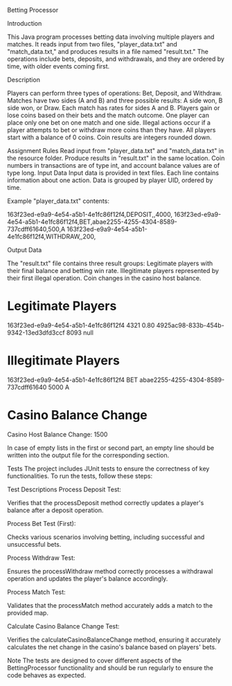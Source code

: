 Betting Processor

Introduction

This Java program processes betting data involving multiple players and matches. 
It reads input from two files, "player_data.txt" and "match_data.txt," and produces results in a file named "result.txt." 
The operations include bets, deposits, and withdrawals, and they are ordered by time, with older events coming first.

Description

Players can perform three types of operations: Bet, Deposit, and Withdraw.
Matches have two sides (A and B) and three possible results: A side won, B side won, or Draw.
Each match has rates for sides A and B.
Players gain or lose coins based on their bets and the match outcome.
One player can place only one bet on one match and one side.
Illegal actions occur if a player attempts to bet or withdraw more coins than they have.
All players start with a balance of 0 coins.
Coin results are integers rounded down.

Assignment Rules
Read input from "player_data.txt" and "match_data.txt" in the resource folder.
Produce results in "result.txt" in the same location.
Coin numbers in transactions are of type int, and account balance values are of type long.
Input Data
Input data is provided in text files.
Each line contains information about one action.
Data is grouped by player UID, ordered by time.

Example "player_data.txt" contents:

163f23ed-e9a9-4e54-a5b1-4e1fc86f12f4,DEPOSIT,,4000,
163f23ed-e9a9-4e54-a5b1-4e1fc86f12f4,BET,abae2255-4255-4304-8589-737cdff61640,500,A
163f23ed-e9a9-4e54-a5b1-4e1fc86f12f4,WITHDRAW,,200,

Output Data

The "result.txt" file contains three result groups:
Legitimate players with their final balance and betting win rate.
Illegitimate players represented by their first illegal operation.
Coin changes in the casino host balance.

# Legitimate Players
163f23ed-e9a9-4e54-a5b1-4e1fc86f12f4 4321 0.80
4925ac98-833b-454b-9342-13ed3dfd3ccf 8093 null

# Illegitimate Players
163f23ed-e9a9-4e54-a5b1-4e1fc86f12f4 BET abae2255-4255-4304-8589-737cdff61640 5000 A

# Casino Balance Change
Casino Host Balance Change: 1500

In case of empty lists in the first or second part, an empty line should be written into the output file for the corresponding section.


Tests
The project includes JUnit tests to ensure the correctness of key functionalities. To run the tests, follow these steps:

Test Descriptions
Process Deposit Test:

Verifies that the processDeposit method correctly updates a player's balance after a deposit operation.

Process Bet Test (First):

Checks various scenarios involving betting, including successful and unsuccessful bets.

Process Withdraw Test:

Ensures the processWithdraw method correctly processes a withdrawal operation and updates the player's balance accordingly.

Process Match Test:

Validates that the processMatch method accurately adds a match to the provided map.

Calculate Casino Balance Change Test:

Verifies the calculateCasinoBalanceChange method, ensuring it accurately calculates the net change in the casino's balance based on players' bets.

Note
The tests are designed to cover different aspects of the BettingProcessor functionality and should be run regularly to ensure the code behaves as expected.

